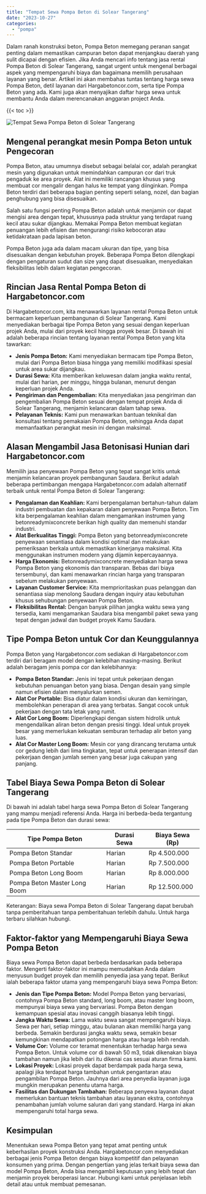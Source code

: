 ```yaml
---
title: "Tempat Sewa Pompa Beton di Solear Tangerang"
date: "2023-10-27"
categories: 
  - "pompa"
---
```




Dalam ranah konstruksi beton, Pompa Beton memegang peranan sangat penting dalam memastikan campuran beton dapat menjangkau daerah yang sulit dicapai dengan efisien. Jika Anda mencari info tentang jasa rental Pompa Beton di Solear Tangerang, sangat urgent untuk mengenal berbagai aspek yang mempengaruhi biaya dan bagaimana memilih perusahaan layanan yang benar. Artikel ini akan membahas tuntas tentang harga sewa Pompa Beton, detil layanan dari Hargabetoncor.com, serta tipe Pompa Beton yang ada. Kami juga akan menyajikan daftar harga sewa untuk membantu Anda dalam merencanakan anggaran project Anda.

{{< toc >}}

![Tempat Sewa Pompa Beton di Solear Tangerang](https://hargareadymixid.github.io/pompa/concrete-pump%20(4).png)

## Mengenal perangkat mesin Pompa Beton untuk Pengecoran

Pompa Beton, atau umumnya disebut sebagai belalai cor, adalah perangkat mesin yang digunakan untuk memindahkan campuran cor dari truk pengaduk ke area proyek. Alat ini memiliki rancangan khusus yang membuat cor mengalir dengan halus ke tempat yang diinginkan. Pompa Beton terdiri dari beberapa bagian penting seperti selang, nozel, dan bagian penghubung yang bisa disesuaikan.

Salah satu fungsi penting Pompa Beton adalah untuk menjamin cor dapat mengisi area dengan tepat, khususnya pada struktur yang terdapat ruang kecil atau sukar dijangkau. Memakai Pompa Beton membuat kegiatan penuangan lebih efisien dan mengurangi risiko kebocoran atau ketidakrataan pada lapisan beton.

Pompa Beton juga ada dalam macam ukuran dan tipe, yang bisa disesuaikan dengan kebutuhan proyek. Beberapa Pompa Beton dilengkapi dengan pengaturan sudut dan size yang dapat disesuaikan, menyediakan fleksibilitas lebih dalam kegiatan pengecoran.

## Rincian Jasa Rental Pompa Beton di Hargabetoncor.com

Di Hargabetoncor.com, kita menawarkan layanan rental Pompa Beton untuk bermacam keperluan pembangunan di Solear Tangerang. Kami menyediakan berbagai tipe Pompa Beton yang sesuai dengan keperluan projek Anda, mulai dari proyek kecil hingga proyek besar. Di bawah ini adalah beberapa rincian tentang layanan rental Pompa Beton yang kita tawarkan:

- **Jenis Pompa Beton:** Kami menyediakan bermacam tipe Pompa Beton, mulai dari Pompa Beton biasa hingga yang memiliki modifikasi spesial untuk area sukar dijangkau.
- **Durasi Sewa:** Kita memberikan keluwesan dalam jangka waktu rental, mulai dari harian, per minggu, hingga bulanan, menurut dengan keperluan projek Anda.
- **Pengiriman dan Pengembalian:** Kita menyediakan jasa pengiriman dan pengembalian Pompa Beton sesuai dengan tempat projek Anda di Solear Tangerang, menjamin kelancaran dalam tahap sewa.
- **Pelayanan Teknis:** Kami pun menawarkan bantuan teknikal dan konsultasi tentang pemakaian Pompa Beton, sehingga Anda dapat memanfaatkan perangkat mesin ini dengan maksimal.

## Alasan Mengambil Jasa Betonisasi Hunian dari Hargabetoncor.com

Memilih jasa penyewaan Pompa Beton yang tepat sangat kritis untuk menjamin kelancaran proyek pembangunan Saudara. Berikut adalah beberapa pertimbangan mengapa Hargabetoncor.com adalah alternatif terbaik untuk rental Pompa Beton di Solear Tangerang:

- **Pengalaman dan Keahlian:** Kami berpengalaman bertahun-tahun dalam industri pembuatan dan kepakaran dalam penyewaan Pompa Beton. Tim kita berpengalaman keahlian dalam mengamankan instrumen yang betonreadymixconcrete berikan high quality dan memenuhi standar industri.
- **Alat Berkualitas Tinggi:** Pompa Beton yang betonreadymixconcrete penyewaan senantiasa dalam kondisi optimal dan melakukan pemeriksaan berkala untuk memastikan kinerjanya maksimal. Kita menggunakan instrumen modern yang dijamin kepercayaannya.
- **Harga Ekonomis:** Betonreadymixconcrete menyediakan harga sewa Pompa Beton yang ekonomis dan transparan. Bebas dari biaya tersembunyi, dan kami menawarkan rincian harga yang transparan sebelum melakukan penyewaan.
- **Layanan Customer Service:** Kita memprioritaskan puas pelanggan dan senantiasa siap menolong Saudara dengan inquiry atau kebutuhan khusus sehubungan penyewaan Pompa Beton.
- **Fleksibilitas Rental:** Dengan banyak pilihan jangka waktu sewa yang tersedia, kami mengamankan Saudara bisa mengambil paket sewa yang tepat dengan jadwal dan budget proyek Kamu Saudara.

## Tipe Pompa Beton untuk Cor dan Keunggulannya

Pompa Beton yang Hargabetoncor.com sediakan di Hargabetoncor.com terdiri dari beragam model dengan kelebihan masing-masing. Berikut adalah beragam jenis pompa cor dan kelebihannya:

- **Pompa Beton Standar:** Jenis ini tepat untuk pekerjaan dengan kebutuhan penuangan beton yang biasa. Dengan desain yang simple namun efisien dalam menyalurkan semen.
- **Alat Cor Portable:** Bisa diatur dalam kondisi ukuran dan kemiringan, membolehkan penerapan di area yang terbatas. Sangat cocok untuk pekerjaan dengan tata letak yang rumit.
- **Alat Cor Long Boom:** Diperlengkapi dengan sistem hidrolik untuk mengendalikan aliran beton dengan presisi tinggi. Ideal untuk proyek besar yang memerlukan kekuatan semburan terhadap alir beton yang luas.
- **Alat Cor Master Long Boom:** Mesin cor yang dirancang terutama untuk cor gedung lebih dari lima tingkatan, tepat untuk penerapan intensif dan pekerjaan dengan jumlah semen yang besar juga cakupan yang panjang.

## Tabel Biaya Sewa Pompa Beton di Solear Tangerang

Di bawah ini adalah tabel harga sewa Pompa Beton di Solear Tangerang yang mampu menjadi referensi Anda. Harga ini berbeda-beda tergantung pada tipe Pompa Beton dan durasi sewa:

| Tipe Pompa Beton | Durasi Sewa | Biaya Sewa (Rp) |
| --- | --- | --- |
| Pompa Beton Standar | Harian | Rp 4.500.000 |
| Pompa Beton Portable | Harian | Rp 7.500.000 |
| Pompa Beton Long Boom | Harian | Rp 8.000.000 |
| Pompa Beton Master Long Boom | Harian | Rp 12.500.000 |

Keterangan: Biaya sewa Pompa Beton di Solear Tangerang dapat berubah tanpa pemberitahuan tanpa pemberitahuan terlebih dahulu. Untuk harga terbaru silahkan hubungi.

## Faktor-faktor yang Mempengaruhi Biaya Sewa Pompa Beton

Biaya sewa Pompa Beton dapat berbeda berdasarkan pada beberapa faktor. Mengerti faktor-faktor ini mampu memudahkan Anda dalam menyusun budget proyek dan memilih penyedia jasa yang tepat. Berikut ialah beberapa faktor utama yang mempengaruhi biaya sewa Pompa Beton:

- **Jenis dan Tipe Pompa Beton:** Model Pompa Beton yang bervariasi, contohnya Pompa Beton standard, long boom, atau master long boom, mempunyai biaya sewa yang bervariasi. Pompa Beton dengan kemampuan spesial atau inovasi canggih biasanya lebih tinggi.
- **Jangka Waktu Sewa:** Lama waktu sewa sangat mempengaruhi biaya. Sewa per hari, setiap minggu, atau bulanan akan memiliki harga yang berbeda. Semakin berdurasi jangka waktu sewa, semakin besar kemungkinan mendapatkan potongan harga atau harga lebih rendah.
- **Volume Cor:** Volume cor teramat menentukan terhadap harga sewa Pompa Beton. Untuk volume cor di bawah 50 m3, tidak dikenakan biaya tambahan namun jika lebih dari itu dikenai cas sesuai aturan firma kami.
- **Lokasi Proyek:** Lokasi proyek dapat berdampak pada harga sewa, apalagi jika terdapat harga tambahan untuk pengantaran atau pengambilan Pompa Beton. Jauhnya dari area penyedia layanan juga mungkin merupakan penentu utama harga.
- **Fasilitas dan Dukungan Tambahan:** Beberapa penyewa layanan dapat memerlukan bantuan teknis tambahan atau layanan ekstra, contohnya penambahan jumlah volume saluran dari yang standard. Harga ini akan mempengaruhi total harga sewa.

## Kesimpulan

Menentukan sewa Pompa Beton yang tepat amat penting untuk keberhasilan proyek konstruksi Anda. Hargabetoncor.com menyediakan berbagai jenis Pompa Beton dengan biaya kompetitif dan pelayanan konsumen yang prima. Dengan pengertian yang jelas terkait biaya sewa dan model Pompa Beton, Anda bisa mengambil keputusan yang lebih tepat dan menjamin proyek beroperasi lancar. Hubungi kami untuk penjelasan lebih detail atau untuk membuat pemesanan.
